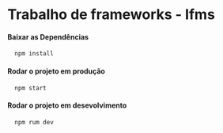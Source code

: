 # Trabalho de frameworks - Ifms

#### Baixar as Dependências 

```
  npm install
```

#### Rodar o projeto em produção

```
  npm start
```

#### Rodar o projeto em desevolvimento

```
  npm rum dev
```
